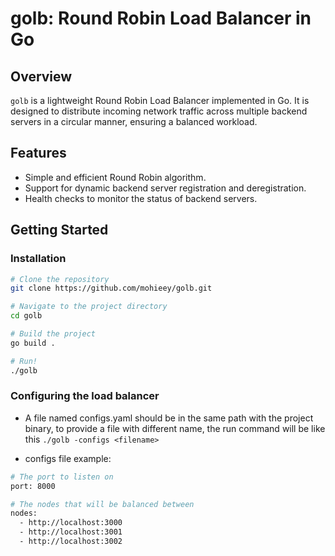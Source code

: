 # golb: Round Robin Load Balancer in Go

## Overview

`golb` is a lightweight Round Robin Load Balancer implemented in Go. It is designed to distribute incoming network traffic across multiple backend servers in a circular manner, ensuring a balanced workload.

## Features

- Simple and efficient Round Robin algorithm.
- Support for dynamic backend server registration and deregistration.
- Health checks to monitor the status of backend servers.

## Getting Started

### Installation

```bash
# Clone the repository
git clone https://github.com/mohieey/golb.git

# Navigate to the project directory
cd golb

# Build the project
go build .

# Run!
./golb
```

### Configuring the load balancer

- A file named configs.yaml should be in the same path with the project binary,
  to provide a file with different name, the run command will be like this
  `./golb -configs <filename>`

- configs file example:

```bash
# The port to listen on
port: 8000

# The nodes that will be balanced between
nodes:
  - http://localhost:3000
  - http://localhost:3001
  - http://localhost:3002
```
